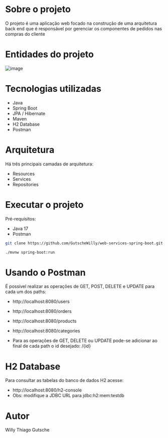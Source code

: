 # Sobre o projeto
O projeto é uma aplicação web focado na construção de uma arquitetura back end que é responsável por gerenciar os componentes de pedidos nas compras do cliente
# Entidades do projeto
![image](https://user-images.githubusercontent.com/108245169/218842431-c6df8625-9894-47f2-bfe4-6d28f72a41ac.png)
# Tecnologias utilizadas
* Java
* Spring Boot
* JPA / Hibernate
* Maven
* H2 Database
* Postman
# Arquitetura
Há três principais camadas de arquitetura:
* Resources
* Services
* Repositories
# Executar o projeto
Pré-requisitos:
* Java 17
* Postman
```bash
git clone https://github.com/GutscheWilly/web-services-spring-boot.git

./mvnw spring-boot:run
```
# Usando o Postman
É possível realizar as operações de GET, POST, DELETE e UPDATE para cada um dos paths:
* http://localhost:8080/users
* http://localhost:8080/orders
* http://localhost:8080/products
* http://localhost:8080/categories

* Para as operações de GET, DELETE ou UPDATE pode-se adicionar ao final de cada path o id desejado: /{id}
# H2 Database
Para consultar as tabelas do banco de dados H2 acesse:
* http://localhost:8080/h2-console
* Obs: modifique a JDBC URL para jdbc:h2:mem:testdb
# Autor
Willy Thiago Gutsche
